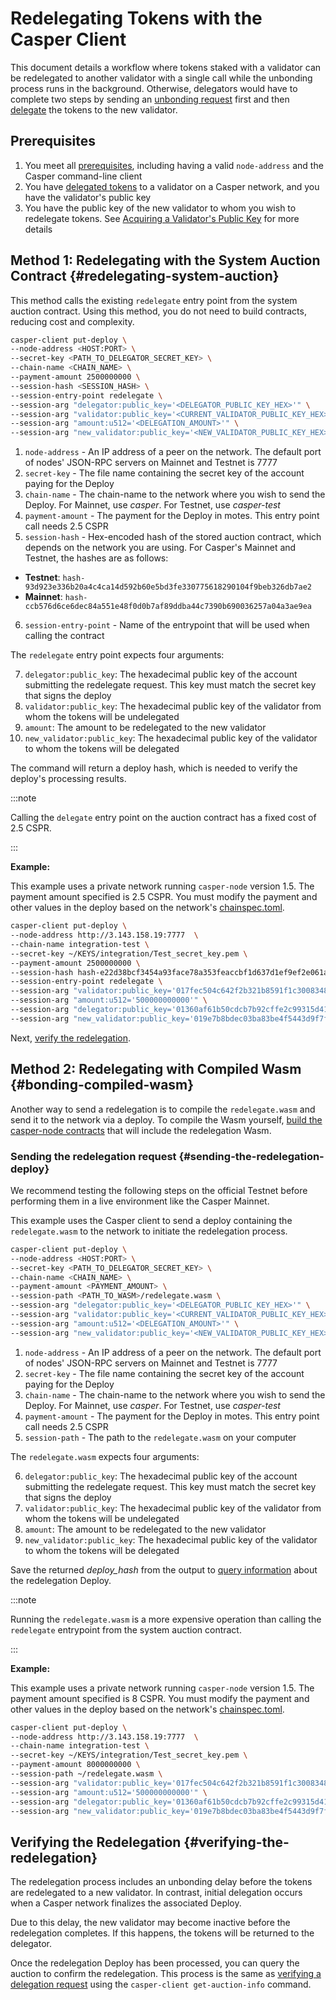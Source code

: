 # Redelegating Tokens with the Casper Client

This document details a workflow where tokens staked with a validator can be redelegated to another validator with a single call while the unbonding process runs in the background. Otherwise, delegators would have to complete two steps by sending an [unbonding request](./undelegate.md) first and then [delegate](./delegate.md) the tokens to the new validator.

## Prerequisites

1. You meet all [prerequisites](../prerequisites.md), including having a valid `node-address` and the Casper command-line client
2. You have [delegated tokens](./delegate.md) to a validator on a Casper network, and you have the validator's public key
3. You have the public key of the new validator to whom you wish to redelegate tokens. See [Acquiring a Validator's Public Key](./delegate.md#acquiring-a-validators-public-key) for more details

## Method 1: Redelegating with the System Auction Contract {#redelegating-system-auction}

This method calls the existing `redelegate` entry point from the system auction contract. Using this method, you do not need to build contracts, reducing cost and complexity.

```bash
casper-client put-deploy \
--node-address <HOST:PORT> \
--secret-key <PATH_TO_DELEGATOR_SECRET_KEY> \
--chain-name <CHAIN_NAME> \
--payment-amount 2500000000 \
--session-hash <SESSION_HASH> \
--session-entry-point redelegate \
--session-arg "delegator:public_key='<DELEGATOR_PUBLIC_KEY_HEX>'" \
--session-arg "validator:public_key='<CURRENT_VALIDATOR_PUBLIC_KEY_HEX>'" \
--session-arg "amount:u512='<DELEGATION_AMOUNT>'" \
--session-arg "new_validator:public_key='<NEW_VALIDATOR_PUBLIC_KEY_HEX>'"
```

1. `node-address` - An IP address of a peer on the network. The default port of nodes' JSON-RPC servers on Mainnet and Testnet is 7777
2. `secret-key` - The file name containing the secret key of the account paying for the Deploy
3. `chain-name` - The chain-name to the network where you wish to send the Deploy. For Mainnet, use *casper*. For Testnet, use *casper-test*
4. `payment-amount` - The payment for the Deploy in motes. This entry point call needs 2.5 CSPR
5. `session-hash` - Hex-encoded hash of the stored auction contract, which depends on the network you are using. For Casper's Mainnet and Testnet, the hashes are as follows:

- **Testnet**: `hash-93d923e336b20a4c4ca14d592b60e5bd3fe330775618290104f9beb326db7ae2`
- **Mainnet**: `hash-ccb576d6ce6dec84a551e48f0d0b7af89ddba44c7390b690036257a04a3ae9ea`

6. `session-entry-point` - Name of the entrypoint that will be used when calling the contract

The `redelegate` entry point expects four arguments:

7. `delegator:public_key`: The hexadecimal public key of the account submitting the redelegate request. This key must match the secret key that signs the deploy
8. `validator:public_key`: The hexadecimal public key of the validator from whom the tokens will be undelegated 
9. `amount`: The amount to be redelegated to the new validator
10. `new_validator:public_key`: The hexadecimal public key of the validator to whom the tokens will be delegated

The command will return a deploy hash, which is needed to verify the deploy's processing results.

:::note

Calling the `delegate` entry point on the auction contract has a fixed cost of 2.5 CSPR.

:::

**Example:**

This example uses a private network running `casper-node` version 1.5. The payment amount specified is 2.5 CSPR. You must modify the payment and other values in the deploy based on the network's [chainspec.toml](../../concepts/glossary/C.md#chainspec).

```bash
casper-client put-deploy \
--node-address http://3.143.158.19:7777  \
--chain-name integration-test \
--secret-key ~/KEYS/integration/Test_secret_key.pem \
--payment-amount 2500000000 \
--session-hash hash-e22d38bcf3454a93face78a353feaccbf1d637d1ef9ef2e061a655728ff59bbe \
--session-entry-point redelegate \
--session-arg "validator:public_key='017fec504c642f2b321b8591f1c3008348c57a81acafceb5a392cf8416a5fb4a3c'" \
--session-arg "amount:u512='500000000000'" \
--session-arg "delegator:public_key='01360af61b50cdcb7b92cffe2c99315d413d34ef77fadee0c105cc4f1d4120f986'" \
--session-arg "new_validator:public_key='019e7b8bdec03ba83be4f5443d9f7f9111c77fec984ce9bb5bb7eb3da1e689c02d'"
```

Next, [verify the redelegation](#verifying-the-redelegation).

## Method 2: Redelegating with Compiled Wasm {#bonding-compiled-wasm}

Another way to send a redelegation is to compile the `redelegate.wasm` and send it to the network via a deploy. To compile the Wasm yourself, [build the casper-node contracts](./delegate.md#building-the-delegation-wasm) that will include the redelegation Wasm.

### Sending the redelegation request {#sending-the-redelegation-deploy}

We recommend testing the following steps on the official Testnet before performing them in a live environment like the Casper Mainnet.

This example uses the Casper client to send a deploy containing the `redelegate.wasm` to the network to initiate the redelegation process.

```bash
casper-client put-deploy \
--node-address <HOST:PORT> \
--secret-key <PATH_TO_DELEGATOR_SECRET_KEY> \
--chain-name <CHAIN_NAME> \
--payment-amount <PAYMENT_AMOUNT> \
--session-path <PATH_TO_WASM>/redelegate.wasm \
--session-arg "delegator:public_key='<DELEGATOR_PUBLIC_KEY_HEX>'" \
--session-arg "validator:public_key='<CURRENT_VALIDATOR_PUBLIC_KEY_HEX>'" \
--session-arg "amount:u512='<DELEGATION_AMOUNT>'" \
--session-arg "new_validator:public_key='<NEW_VALIDATOR_PUBLIC_KEY_HEX>'"
```

1. `node-address` - An IP address of a peer on the network. The default port of nodes' JSON-RPC servers on Mainnet and Testnet is 7777
2. `secret-key` - The file name containing the secret key of the account paying for the Deploy
3. `chain-name` - The chain-name to the network where you wish to send the Deploy. For Mainnet, use *casper*. For Testnet, use *casper-test*
4. `payment-amount` - The payment for the Deploy in motes. This entry point call needs 2.5 CSPR
5. `session-path` - The path to the `redelegate.wasm` on your computer

The `redelegate.wasm` expects four arguments:

6. `delegator:public_key`: The hexadecimal public key of the account submitting the redelegate request. This key must match the secret key that signs the deploy
7. `validator:public_key`: The hexadecimal public key of the validator from whom the tokens will be undelegated 
8. `amount`: The amount to be redelegated to the new validator
9. `new_validator:public_key`: The hexadecimal public key of the validator to whom the tokens will be delegated

Save the returned _deploy_hash_ from the output to [query information](../../resources/beginner/querying-network.md#querying-deploys) about the redelegation Deploy.

:::note

Running the `redelegate.wasm` is a more expensive operation than calling the `redelegate` entrypoint from the system auction contract.

:::

**Example:**

This example uses a private network running `casper-node` version 1.5. The payment amount specified is 8 CSPR. You must modify the payment and other values in the deploy based on the network's [chainspec.toml](../../concepts/glossary/C.md#chainspec).

```bash
casper-client put-deploy \
--node-address http://3.143.158.19:7777  \
--chain-name integration-test \
--secret-key ~/KEYS/integration/Test_secret_key.pem \
--payment-amount 8000000000 \
--session-path ~/redelegate.wasm \
--session-arg "validator:public_key='017fec504c642f2b321b8591f1c3008348c57a81acafceb5a392cf8416a5fb4a3c'" \
--session-arg "amount:u512='500000000000'" \
--session-arg "delegator:public_key='01360af61b50cdcb7b92cffe2c99315d413d34ef77fadee0c105cc4f1d4120f986'" \
--session-arg "new_validator:public_key='019e7b8bdec03ba83be4f5443d9f7f9111c77fec984ce9bb5bb7eb3da1e689c02d'"
```

## Verifying the Redelegation {#verifying-the-redelegation}

The redelegation process includes an unbonding delay before the tokens are redelegated to a new validator. In contrast, initial delegation occurs when a Casper network finalizes the associated Deploy.

Due to this delay, the new validator may become inactive before the redelegation completes. If this happens, the tokens will be returned to the delegator.

Once the redelegation Deploy has been processed, you can query the auction to confirm the redelegation. This process is the same as [verifying a delegation request](./delegate.md#confirming-the-delegation) using the `casper-client get-auction-info` command.
